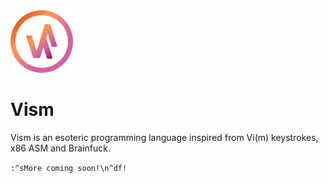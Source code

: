 <img src="./assets/logo/gradient.svg" width="100" height="100" alt="Vism logo" />
<h1>Vism</h1>
<p>Vism is an esoteric programming language inspired from Vi(m) keystrokes, x86 ASM and Brainfuck.</p>
<code>:^sMore coming soon!\n^df!</code>
